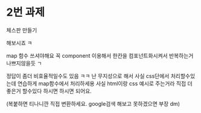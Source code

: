 # 2번 과제

체스판 만들기

해보시죠 ㅋ

map 함수 쓰셔야해요 꼭
component 이용해서 한칸을 컴포넌트화시켜서 반복하는거 나쁘지않을듯 ㄱ

정답이 좀더 비효율적일수도 있음 ㅋㅋ 난 무지성으로 해서
사실 css단에서 처리할수있는데 연습하게 map함수에서 처리하세용
사실 html이랑 css 예시로 주는거라 직접 더 좋은거 할수있다 하시면 하시면 되어요.

(복붙하면 티나니깐 직접 변환하세요. google검색 해보고 못하겠으면 부장 dm)
